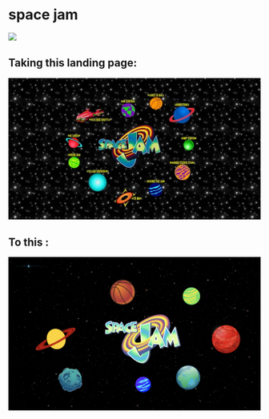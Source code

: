 # space jam
![](https://media.giphy.com/media/xUySTZIWVeMNMDe9HO/giphy.gif)

  ## Taking this landing page:
  ![Space Jam](src/images/space-jam-website-800.jpg)

 ## To this :
  ![space jam](src/images/Sjam.png)
 
